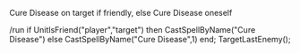 Cure Disease on target if friendly, else Cure Disease oneself

/run if UnitIsFriend("player","target") then CastSpellByName("Cure Disease") else CastSpellByName("Cure Disease",1)  end; TargetLastEnemy();